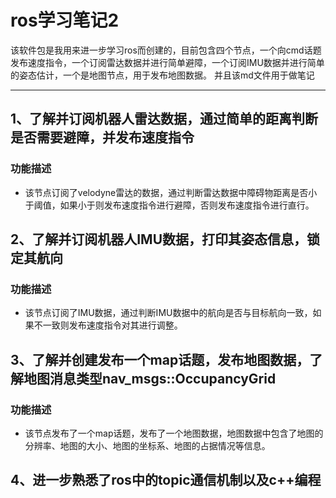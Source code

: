 # ros学习笔记2

该软件包是我用来进一步学习ros而创建的，目前包含四个节点，一个向cmd话题发布速度指令，一个订阅雷达数据并进行简单避障，一个订阅IMU数据并进行简单的姿态估计，一个是地图节点，用于发布地图数据。
并且该md文件用于做笔记

---

## 1、了解并订阅机器人雷达数据，通过简单的距离判断是否需要避障，并发布速度指令
### 功能描述
- 该节点订阅了velodyne雷达的数据，通过判断雷达数据中障碍物距离是否小于阈值，如果小于则发布速度指令进行避障，否则发布速度指令进行直行。

## 2、了解并订阅机器人IMU数据，打印其姿态信息，锁定其航向
### 功能描述
- 该节点订阅了IMU数据，通过判断IMU数据中的航向是否与目标航向一致，如果不一致则发布速度指令对其进行调整。

## 3、了解并创建发布一个map话题，发布地图数据，了解地图消息类型nav_msgs::OccupancyGrid
### 功能描述
- 该节点发布了一个map话题，发布了一个地图数据，地图数据中包含了地图的分辨率、地图的大小、地图的坐标系、地图的占据情况等信息。

## 4、进一步熟悉了ros中的topic通信机制以及c++编程

